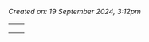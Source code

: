 *Created on: 19 September 2024, 3:12pm*

|     |     |
| --- | --- |
|     |     |
|     |     |
|     |     |
